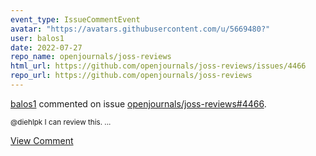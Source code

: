 ```yaml
---
event_type: IssueCommentEvent
avatar: "https://avatars.githubusercontent.com/u/5669480?"
user: balos1
date: 2022-07-27
repo_name: openjournals/joss-reviews
html_url: https://github.com/openjournals/joss-reviews/issues/4466
repo_url: https://github.com/openjournals/joss-reviews
---
```


<a href='https://github.com/balos1' target='_blank'>balos1</a> commented on issue <a href='https://github.com/openjournals/joss-reviews/issues/4466' target='_blank'>openjournals/joss-reviews#4466</a>.

<small>@diehlpk I can review this. ...</small>

<a href='https://github.com/openjournals/joss-reviews/issues/4466' target='_blank'>View Comment</a>
